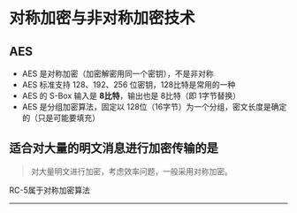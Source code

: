 # 对称加密与非对称加密技术

## AES

- AES 是对称加密（加密解密用同一个密钥），不是非对称
- AES 标准支持 128、192、256 位密钥，128比特是常用的一种
- AES 的 S-Box 输入是 **8比特**，输出也是 8比特（即 1字节替换）
- AES 是分组加密算法，固定以 128位（16字节）为一个分组，密文长度是确定的（只是可能要填充）

## 适合对大量的明文消息进行加密传输的是

> 对大量明文进行加密，考虑效率问题，一般采用对称加密。

RC-5属于对称加密算法

---

